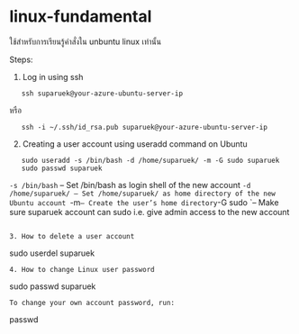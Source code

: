 # linux-fundamental
ใช้สำหรับการเรียนรู้คำสั่งใน unbuntu linux เท่านั้น

Steps:
1. Log in using ssh
```
   ssh suparuek@your-azure-ubuntu-server-ip
```

หรือ

```
   ssh -i ~/.ssh/id_rsa.pub suparuek@your-azure-ubuntu-server-ip
```

2. Creating a user account using useradd command on Ubuntu
```
   sudo useradd -s /bin/bash -d /home/suparuek/ -m -G sudo suparuek
   sudo passwd suparuek
```


`-s /bin/bash` – Set /bin/bash as login shell of the new account
`-d /home/suparuek/ – Set /home/suparuek/ as home directory of the new Ubuntu account
`-m` – Create the user’s home directory
`-G sudo `– Make sure suparuek account can sudo i.e. give admin access to the new account
```

3. How to delete a user account
```
   sudo userdel suparuek
```
4. How to change Linux user password
```
   sudo passwd suparuek
```
To change your own account password, run:
```
   passwd
```
